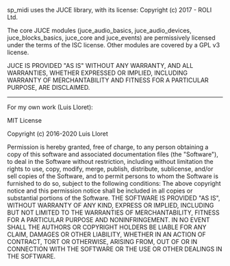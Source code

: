 sp_midi uses the JUCE library, with its license:
Copyright (c) 2017 - ROLI Ltd.

The core JUCE modules (juce_audio_basics, juce_audio_devices, juce_blocks_basics,
juce_core and juce_events) are permissively licensed under the terms of the ISC 
license. Other modules are covered by a GPL v3 license.

JUCE IS PROVIDED "AS IS" WITHOUT ANY WARRANTY, AND ALL WARRANTIES, WHETHER
EXPRESSED OR IMPLIED, INCLUDING WARRANTY OF MERCHANTABILITY AND FITNESS FOR A
PARTICULAR PURPOSE, ARE DISCLAIMED.


-------------------------------------------------------------------------------
For my own work (Luis Lloret):

MIT License

Copyright (c) 2016-2020 Luis Lloret

Permission is hereby granted, free of charge, to any person obtaining a copy
of this software and associated documentation files (the "Software"), to deal
in the Software without restriction, including without limitation the rights
to use, copy, modify, merge, publish, distribute, sublicense, and/or sell
copies of the Software, and to permit persons to whom the Software is
furnished to do so, subject to the following conditions:
The above copyright notice and this permission notice shall be included in all
copies or substantial portions of the Software.
THE SOFTWARE IS PROVIDED "AS IS", WITHOUT WARRANTY OF ANY KIND, EXPRESS OR
IMPLIED, INCLUDING BUT NOT LIMITED TO THE WARRANTIES OF MERCHANTABILITY,
FITNESS FOR A PARTICULAR PURPOSE AND NONINFRINGEMENT. IN NO EVENT SHALL THE
AUTHORS OR COPYRIGHT HOLDERS BE LIABLE FOR ANY CLAIM, DAMAGES OR OTHER
LIABILITY, WHETHER IN AN ACTION OF CONTRACT, TORT OR OTHERWISE, ARISING FROM,
OUT OF OR IN CONNECTION WITH THE SOFTWARE OR THE USE OR OTHER DEALINGS IN THE
SOFTWARE.
